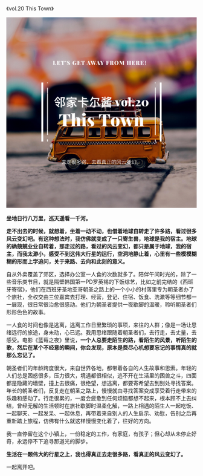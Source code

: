 《vol.20 This Town》

<img src="/images/post/Neighbor/vol20.jpg"/>

**坐地日行八万里，巡天遥看一千河。**

**走不出去的时候，就想着，坐着一动不动，也借着地球自转走了许多路，看过很多风云变幻吧。有这种想法时，我仿佛就变成了一只寄生兽，地球是我的宿主。地球的确兢兢业业自转着，那走过的路，看过的风云变幻，都只是属于地球，我的宿主，而我太渺小，感受不到这伟大行星的运行，空洞地静止着，心里有一些模模糊糊的形而上学追问，关于来路、去向和此刻的意义。**

自从外卖覆盖了郊区，选择办公室一人食的次数就多了。陪伴午间时光的，除了一些音乐类节目，就是隔壁韩国第一PD罗英锡的下饭综艺，比如之前完结的《西班牙寄宿》，他们在西班牙圣地亚哥朝圣之路上的一个小小的村落里专为朝圣者办了个旅社，全权交由三位嘉宾去打理、经营，登记、住宿、饭食、洗漱等等细节都一一展现，很日常很治愈很感动。他们为朝圣者提供一夜歇脚的温暖，聆听朝圣者们形形色色的故事。

一人食的时间也像是逃离，逃离工作日里繁琐的事项，来往的人群；像是一场让思绪远行的旅途，身未动，心已远。我用思绪跟随着朝圣者们，去行走，去丈量，去感受。电影《蓝莓之夜》里说，**一个人总要走陌生的路，看陌生的风景，听陌生的歌，然后在某个不经意的瞬间，你会发现，原本是费尽心机想要忘记的事情真的就那么忘记了。**

朝圣者们的年龄跨度很大，来自世界各地，都带着各自的人生故事和思索。年轻的人们总是困惑很多，压力很大，境遇都很相似，逃不开在生活里的困兽之斗，四面都是隐藏的墙壁，撞上去很痛，很绝望，想逃离，都要寄希望去到别处寻找答案。年长的朝圣者们，反复走在朝圣之路上，慢慢就由寻找答案变成享受着行走带来的乐趣和感动了。行走很累的，一度会疲惫到任何烦恼都想不起来，根本顾不上去纠结，曾经无解的生活顿时在旅社歇脚时温柔化解，一路上相遇的陌生人一起吃饭、一起聊天、一起发呆、一起休息，再带着来自别人的人生启示、劝慰，告别之后再重新踏上旅程，仿佛有什么就这样慢慢变化着了，往好的方向。

我一直停留在这个小镇上，一份稳定的工作，有家庭，有孩子；但心却从未停止好奇，永远停不下追寻那道光的脚步。

**生活在一颗伟大的行星之上，我也得真正去走很多路，看真正的风云变幻了。**

一起离开吧。
